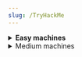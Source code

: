 ```yaml
---
slug: /TryHackMe
---
```


<details className="dropdown" closed>
  <summary><b>Easy machines</b></summary>
  
  [Agent Sudo](./Agent%20Sudo.md)
</details>

<details className="dropdown" closed>
  <summary>Medium machines</summary>
 
Agent Sudo
</details>
